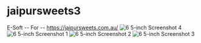 # jaipursweets3
E-Soft
-- For -- https://jaipursweets.com.au/
![6 5-inch Screenshot 4](https://user-images.githubusercontent.com/76276129/217246346-4a5937f6-c19c-4b08-9d8a-70f50ab8baef.jpg)
![6 5-inch Screenshot 1](https://user-images.githubusercontent.com/76276129/217246276-b5b39ed7-8e06-4303-b452-b53776815a5f.jpg)
![6 5-inch Screenshot 2](https://user-images.githubusercontent.com/76276129/217246311-c0886cbc-5878-4308-a664-6e141090edcb.jpg)
![6 5-inch Screenshot 3](https://user-images.githubusercontent.com/76276129/217246320-ef8ff478-c23c-4cb7-b7ec-a9c3f487cdf2.jpg)
